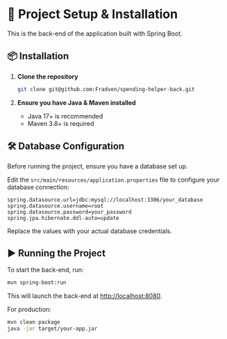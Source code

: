 # 🚀 Project Setup & Installation

This is the back-end of the application built with Spring Boot.

## 📦 Installation
1. **Clone the repository**  
   ```sh
   git clone git@github.com:Fradven/spending-helper-back.git
   ```

2. **Ensure you have Java & Maven installed**  
   - Java 17+ is recommended
   - Maven 3.8+ is required

## 🛠 Database Configuration
Before running the project, ensure you have a database set up.

Edit the `src/main/resources/application.properties` file to configure your database connection:

```
spring.datasource.url=jdbc:mysql://localhost:3306/your_database
spring.datasource.username=root
spring.datasource.password=your_password
spring.jpa.hibernate.ddl-auto=update
```

Replace the values with your actual database credentials.

## ▶️ Running the Project
To start the back-end, run:

```sh
mvn spring-boot:run
```

This will launch the back-end at [http://localhost:8080](http://localhost:8080).

For production:
```sh
mvn clean package
java -jar target/your-app.jar
```
